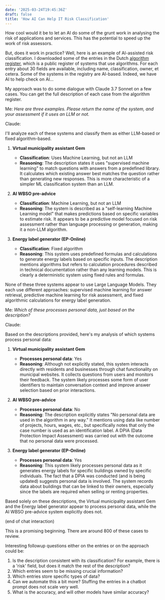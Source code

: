 ```yaml
---
date: '2025-03-24T19:45:36Z'
draft: false
title: 'How AI Can Help IT Risk Classification'
---
```


How cool would it be to let an AI do some of the grunt work in analysing the risk of applications and services. This has the potential to speed up the work of risk assessors. 

But, does it work in practice? Well, here is an example of AI-assisted risk classification. I downloaded some of the entries in the Dutch [algorithm register](https://algoritmes.overheid.nl/en), which is a public register of systems that use algorithms. For each entry about 30 fields are available, including name, classification, owner, et cetera.
Some of the systems in the registry are AI-based. Indeed, we have AI to help check on AI...

My approach was to do some dialogue with Claude 3.7 Sonnet on a few cases. You can get the full description of each case from the algorithm register. 

Me: _Here are three examples. Please return the name of the system, and your assessment if it uses an LLM or not._

Claude:

I'll analyze each of these systems and classify them as either LLM-based or fixed algorithm-based.

1. **Virtual municipality assistant Gem**
   - **Classification**: Uses Machine Learning, but not an LLM
   - **Reasoning**: The description states it uses "supervised machine learning" to match questions with answers from a predefined library. It calculates which existing answer best matches the question rather than generating new responses. This is more characteristic of a simpler ML classification system than an LLM.

2. **AI WBSO pre-advice**
   - **Classification**: Machine Learning, but not an LLM
   - **Reasoning**: The system is described as a "self-learning Machine Learning model" that makes predictions based on specific variables to estimate risk. It appears to be a predictive model focused on risk assessment rather than language processing or generation, making it a non-LLM algorithm.

3. **Energy label generator (EP-Online)**
   - **Classification**: Fixed algorithm
   - **Reasoning**: This system uses predefined formulas and calculations to generate energy labels based on specific inputs. The description mentions algorithms but refers to calculation procedures described in technical documentation rather than any learning models. This is clearly a deterministic system using fixed rules and formulas.

None of these three systems appear to use Large Language Models. They each use different approaches: supervised machine learning for answer retrieval, predictive machine learning for risk assessment, and fixed algorithmic calculations for energy label generation.

Me: _Which of these processes personal data, just based on the description?_

Claude:

Based on the descriptions provided, here's my analysis of which systems process personal data:

1. **Virtual municipality assistant Gem**
   - **Processes personal data**: Yes
   - **Reasoning**: Although not explicitly stated, this system interacts directly with residents and businesses through chat functionality on municipal websites. It collects questions from users and monitors their feedback. The system likely processes some form of user identifiers to maintain conversation context and improve answer selection based on prior interactions.

2. **AI WBSO pre-advice**
   - **Processes personal data**: No
   - **Reasoning**: The description explicitly states "No personal data are used in the algorithm in any way." It mentions using data like number of projects, hours, wages, etc., but specifically notes that only the case number is used as an identification label. A DPIA (Data Protection Impact Assessment) was carried out with the outcome that no personal data were processed.

3. **Energy label generator (EP-Online)**
   - **Processes personal data**: Yes
   - **Reasoning**: This system likely processes personal data as it generates energy labels for specific buildings owned by specific individuals. The fact that a DPIA was conducted (and is being updated) suggests personal data is involved. The system records data about buildings that can be linked to their owners, especially since the labels are required when selling or renting properties.

Based solely on these descriptions, the Virtual municipality assistant Gem and the Energy label generator appear to process personal data, while the AI WBSO pre-advice system explicitly does not.

(end of chat interaction)

This is a promising beginning. There are around 800 of these cases to review. 

Interesting followup questions either on the entries or on the approach could be:

1. Is the description consistent with its classification? For example, there is a 'risk' field, but does it match the rest of the description?
1. Which entries seem to be missing crucial information?
1. Which entries store specific types of data?
1. Can we automate this a bit more? Stuffing the entries in a chatbot prompt does not scale very well.
1. What is the accuracy, and will other models have similar accuracy?

